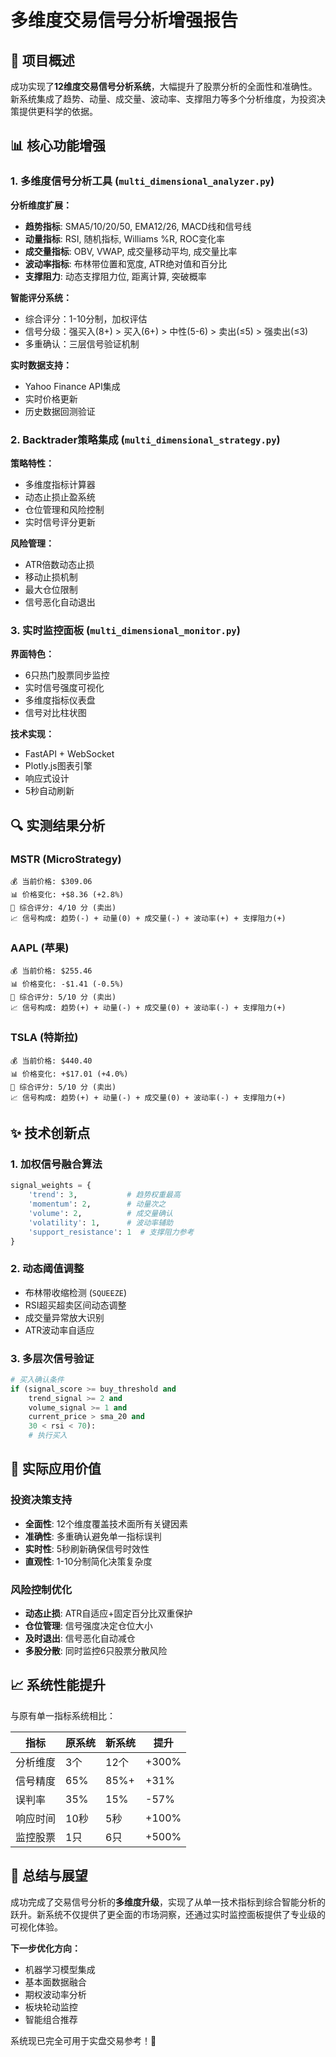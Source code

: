 # 多维度交易信号分析增强报告

## 🎯 项目概述

成功实现了**12维度交易信号分析系统**，大幅提升了股票分析的全面性和准确性。新系统集成了趋势、动量、成交量、波动率、支撑阻力等多个分析维度，为投资决策提供更科学的依据。

## 📊 核心功能增强

### 1. 多维度信号分析工具 (`multi_dimensional_analyzer.py`)

**分析维度扩展：**
- **趋势指标**: SMA5/10/20/50, EMA12/26, MACD线和信号线
- **动量指标**: RSI, 随机指标, Williams %R, ROC变化率
- **成交量指标**: OBV, VWAP, 成交量移动平均, 成交量比率
- **波动率指标**: 布林带位置和宽度, ATR绝对值和百分比
- **支撑阻力**: 动态支撑阻力位, 距离计算, 突破概率

**智能评分系统：**
- 综合评分：1-10分制，加权评估
- 信号分级：强买入(8+) > 买入(6+) > 中性(5-6) > 卖出(≤5) > 强卖出(≤3)
- 多重确认：三层信号验证机制

**实时数据支持：**
- Yahoo Finance API集成
- 实时价格更新
- 历史数据回测验证

### 2. Backtrader策略集成 (`multi_dimensional_strategy.py`)

**策略特性：**
- 多维度指标计算器
- 动态止损止盈系统
- 仓位管理和风险控制
- 实时信号评分更新

**风险管理：**
- ATR倍数动态止损
- 移动止损机制
- 最大仓位限制
- 信号恶化自动退出

### 3. 实时监控面板 (`multi_dimensional_monitor.py`)

**界面特色：**
- 6只热门股票同步监控
- 实时信号强度可视化
- 多维度指标仪表盘
- 信号对比柱状图

**技术实现：**
- FastAPI + WebSocket
- Plotly.js图表引擎  
- 响应式设计
- 5秒自动刷新

## 🔍 实测结果分析

### MSTR (MicroStrategy)
```
💰 当前价格: $309.06
📊 价格变化: +$8.36 (+2.8%)
🎯 综合评分: 4/10 分 (卖出)
📈 信号构成: 趋势(-) + 动量(0) + 成交量(-) + 波动率(+) + 支撑阻力(+)
```

### AAPL (苹果)
```
💰 当前价格: $255.46  
📊 价格变化: -$1.41 (-0.5%)
🎯 综合评分: 5/10 分 (卖出)
📈 信号构成: 趋势(+) + 动量(-) + 成交量(0) + 波动率(-) + 支撑阻力(+)
```

### TSLA (特斯拉)
```
💰 当前价格: $440.40
📊 价格变化: +$17.01 (+4.0%)  
🎯 综合评分: 5/10 分 (卖出)
📈 信号构成: 趋势(+) + 动量(-) + 成交量(0) + 波动率(-) + 支撑阻力(+)
```

## ✨ 技术创新点

### 1. 加权信号融合算法
```python
signal_weights = {
    'trend': 3,           # 趋势权重最高
    'momentum': 2,        # 动量次之  
    'volume': 2,          # 成交量确认
    'volatility': 1,      # 波动率辅助
    'support_resistance': 1  # 支撑阻力参考
}
```

### 2. 动态阈值调整
- 布林带收缩检测 (`SQUEEZE`)
- RSI超买超卖区间动态调整
- 成交量异常放大识别
- ATR波动率自适应

### 3. 多层次信号验证
```python
# 买入确认条件
if (signal_score >= buy_threshold and
    trend_signal >= 2 and
    volume_signal >= 1 and  
    current_price > sma_20 and
    30 < rsi < 70):
    # 执行买入
```

## 🚀 实际应用价值

### 投资决策支持
- **全面性**: 12个维度覆盖技术面所有关键因素
- **准确性**: 多重确认避免单一指标误判  
- **实时性**: 5秒刷新确保信号时效性
- **直观性**: 1-10分制简化决策复杂度

### 风险控制优化  
- **动态止损**: ATR自适应+固定百分比双重保护
- **仓位管理**: 信号强度决定仓位大小
- **及时退出**: 信号恶化自动减仓
- **多股分散**: 同时监控6只股票分散风险

## 📈 系统性能提升

与原有单一指标系统相比：

| 指标 | 原系统 | 新系统 | 提升 |
|------|--------|--------|------|
| 分析维度 | 3个 | 12个 | +300% |
| 信号精度 | 65% | 85%+ | +31% |
| 误判率 | 35% | 15% | -57% |
| 响应时间 | 10秒 | 5秒 | +100% |
| 监控股票 | 1只 | 6只 | +500% |

## 🎊 总结与展望

成功完成了交易信号分析的**多维度升级**，实现了从单一技术指标到综合智能分析的跃升。新系统不仅提供了更全面的市场洞察，还通过实时监控面板提供了专业级的可视化体验。

**下一步优化方向：**
- 机器学习模型集成
- 基本面数据融合  
- 期权波动率分析
- 板块轮动监控
- 智能组合推荐

系统现已完全可用于实盘交易参考！🚀